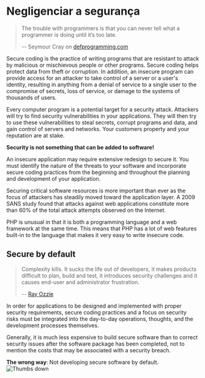 # Negligenciar a segurança #

> The trouble with programmers is that you can never tell what a programmer is doing until it’s too late.
>
> -- Seymour Cray on [defprogramming.com](http://www.defprogramming.com/q/6e61ae30a855/)

Secure coding is the practice of writing programs that are resistant to attack by malicious or mischievous people or other programs. Secure coding helps protect data from theft or corruption. In addition, an insecure program can provide access for an attacker to take control of a server or a user's identity, resulting in anything from a denial of service to a single user to the compromise of secrets, loss of service, or damage to the systems of thousands of users.

Every computer program is a potential target for a security attack. Attackers will try to find security vulnerabilities in your applications. They will then try to use these vulnerabilities to steal secrets, corrupt programs and data, and gain control of servers and networks. Your customers property and your reputation are at stake.

**Security is not something that can be added to software!**

An insecure application may require extensive redesign to secure it. You must identify the nature of the threats to your software and incorporate secure coding practices from the beginning and throughout the planning and development of your application.

Securing critical software resources is more important than ever as the focus of attackers has steadily moved toward the application layer. A 2009 SANS study found that attacks against web applications constitute more than 60% of the total attack attempts observed on the Internet.

PHP is unusual in that it is both a programming language and a web framework at the same time. This means that PHP has a lot of web features built-in to the language that makes it very easy to write insecure code.

## Secure by default ##

> Complexity kills. It sucks the life out of developers, it makes products difficult to plan, build and test, it introduces security challenges and it causes end-user and administrator frustration.
>
> -- [Ray Ozzie](www.azquotes.com/quote/585933)

In order for applications to be designed and implemented with proper security requirements, secure coding practices and a focus on security risks must be integrated into the day-to-day operations, thoughts, and the development processes themselves.

Generally, it is much less expensive to build secure software than to correct security issues after the software package has been completed, not to mention the costs that may be associated with a security breach.

**The wrong way**: Not developing secure software by default. ![Thumbs down](/img/thumbs-down.png)
